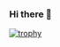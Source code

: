 ### Hi there 👋
[![trophy](https://github-profile-trophy.vercel.app/?username=swantrace&theme=onedark)](https://github.com/ryo-ma/github-profile-trophy)
<!--
**swantrace/swantrace** is a ✨ _special_ ✨ repository because its `README.md` (this file) appears on your GitHub profile.

Here are some ideas to get you started:

- 🔭 I’m currently working on ...
- 🌱 I’m currently learning ...
- 👯 I’m looking to collaborate on ...
- 🤔 I’m looking for help with ...
- 💬 Ask me about ...
- 📫 How to reach me: ...
- 😄 Pronouns: ...
- ⚡ Fun fact: ...
-->
